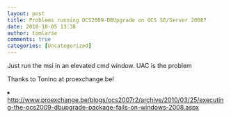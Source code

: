 ```yaml
---
layout: post
title: Problems running OCS2009-DBUpgrade on OCS SE/Server 2008?
date: 2010-10-05 13:38
author: tomlarse
comments: true
categories: [Uncategorized]
---
```

Just run the msi in an elevated cmd window. UAC is the problem

Thanks to Tonino at proexchange.be!
	<li>http://www.proexchange.be/blogs/ocs2007r2/archive/2010/03/25/executing-the-ocs2009-dbupgrade-package-fails-on-windows-2008.aspx</li>
